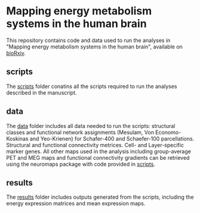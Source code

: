 # Mapping energy metabolism systems in the human brain
This repository contains code and data used to run the analyses in "Mapping energy metabolism systems in the human brain", available on [bioRxiv](https://doi.org/10.1101/2025.03.17.643763). 

## scripts
The [scripts](scripts/) folder conatins all the scripts required to run the analyses described in the manuscript.

## data
The [data](data/) folder includes all data needed to run the scripts:
structural classes and functional network assignments (Mesulam, Von Economo-Koskinas and Yeo-Krienen) for Schafer-400 and Schaefer-100 parcellations.
Structural and functional connectivity metrices.
Cell- and Layer-specific marker genes.
All other maps used in the analysis including group-average PET and MEG maps and functional connectivity gradients can be retrieved using the neuromaps package with code provided in [scripts](scripts/s14_prepare_brain_maps.py).

## results
The [results](results/) folder includes outputs generated from the scripts, including the energy expression matrices and mean expression maps.
